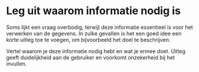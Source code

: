 # Leg uit waarom informatie nodig is

Soms lijkt een vraag overbodig, terwijl deze informatie essentieel is voor het verwerken van de gegevens. In zulke gevallen is het een goed idee een korte uitleg toe te voegen, om bijvoorbeeld het doel te beschrijven.

Vertel waarom je deze informatie nodig hebt en wat je ermee doet. Uitleg geeft duidelijkheid aan de gebruiker en voorkomt onzekerheid bij het invullen.
